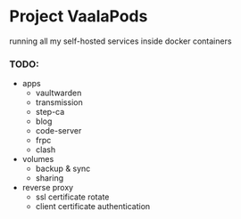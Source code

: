# Project VaalaPods
running all my self-hosted services inside docker containers

### TODO:
- apps
  - vaultwarden
  - transmission
  - step-ca
  - blog
  - code-server
  - frpc
  - clash
- volumes
  - backup & sync
  - sharing
- reverse proxy
  - ssl certificate rotate
  - client certificate authentication

